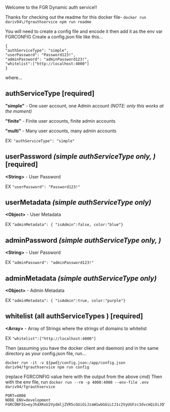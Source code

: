 Welcome to the FGR Dynamic auth service!!

Thanks for checking out the readme for this docker file-  `docker run dariv94\/fgrauthservice npm run readme`

You will need to create a config file and encode it then add it as the env var FGRCONFIG
Create a config.json file like this...

```
{ 
"authServiceType": "simple", 
"userPassword": "Password123!",
"adminPassword": "adminPassword123!",
"whitelist":["http://localhost:4000"]
}
```



 where...
    
authServiceType [required]
---
__"simple"__ - One user account, one Admin account  _(NOTE: only this works at the moment)_

__"finite"__ - Finite user accounts, finite admin accounts

__"multi"__ - Many user accounts, many admin accounts

EX: `"authServiceType": "simple"`

userPassword _(simple authServiceType only, )_ [required]
---
 __\<String\>__ - User Password
 
EX `"userPassword": "Password123!"`

 userMetadata _(simple authServiceType only)_ 
---
 __\<Object\>__ - User Metadata
 
EX `"adminMetadata": { "isAdmin":false, color:"blue"}`

adminPassword _(simple authServiceType only, )_
---
 __\<String\>__ - User Password
 
EX `"adminPassword": "adminPassword123!"`

 adminMetadata _(simple authServiceType only)_ 
---
 __\<Object\>__ - Admin Metadata
 
EX `"adminMetadata": { "isAdmin":true, color:"purple"}`

whitelist (all authServiceTypes ) [required]
---
 __\<Array\>__ - Array of Strings where the strings of domains to whitelist
 
EX `"whitelist":["http://localhost:4000"]`

Then (assuming you have the docker client and daemon) and in the same directory as your config.json file, run... 

`docker run -it -v ${pwd}/config.json:/app/config.json dariv94/fgrauthservice npm run config`

(replace FGRCONFIG value here with the output from the above cmd) 
Then with the env file, run `docker run --rm -p 4000:4000 --env-file .env dariv94/fgrauthservice`
```
PORT=4000
NODE_ENV=development
FGRCONFIG=eyJhdXRoU2VydmljZVR5cGUiOiJzaW1wbGUiLCJ1c2VyUGFzc3dvcmQiOiJQYXNzd29yZDEiLCJ1c2VyTWV0YWRhdGEiOnsiaXNBZG1pbiI6ZmFsc2UsImNvbG9yIjoiYmx1ZSJ9LCJhZG1pblBhc3N3b3JkIjoiYWRtaW4xIiwiYWRtaW5NZXRhZGF0YSI6eyJpc0FkbWluIjp0cnVlLCJjb2xvciI6InB1cnBsZSJ9LCJ3aGl0ZWxpc3QiOlsiaHR0cDovL2xvY2FsaG9zdDo0MDAwIl19
```